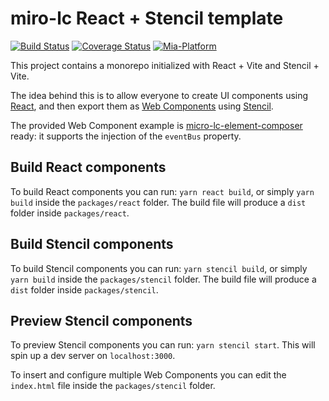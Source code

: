 # miro-lc React + Stencil template

[![Build Status][github-actions-svg]][github-actions]
[![Coverage Status][coverall-svg]][coverall-io]
[![Mia-Platform](https://img.shields.io/badge/Supported%20by-Mia--Platform-green?style=for-the-badge&link=https://mia-platform.eu/&color=DE0D92&labelColor=214147)](https://mia-platform.eu/?utm_source=referral&utm_medium=github&utm_campaign=micro-lc)

This project contains a monorepo initialized with React + Vite and Stencil + Vite.

The idea behind this is to allow everyone to create UI components using [React](https://reactjs.org/), and then export them as [Web Components](https://developer.mozilla.org/en-US/docs/Web/Web_Components) using [Stencil](https://stenciljs.com/).

The provided Web Component example is [micro-lc-element-composer](https://github.com/micro-lc/micro-lc-element-composer) ready: it supports the injection of the `eventBus` property.

## Build React components

To build React components you can run: `yarn react build`, or simply `yarn build` inside the `packages/react` folder.
The build file will produce a `dist` folder inside `packages/react`.

## Build Stencil components

To build Stencil components you can run: `yarn stencil build`, or simply `yarn build` inside the `packages/stencil` folder.
The build file will produce a `dist` folder inside `packages/stencil`.

## Preview Stencil components

To preview Stencil components you can run: `yarn stencil start`. This will spin up a dev server on `localhost:3000`.

To insert and configure multiple Web Components you can edit the `index.html` file inside the `packages/stencil` folder.

[github-actions]: https://github.com/micro-lc/micro-lc-react-stencil-template/actions
[github-actions-svg]: https://github.com/micro-lc/micro-lc-react-stencil-template/workflows/Template%20CI/badge.svg
[coverall-svg]: https://coveralls.io/repos/github/micro-lc/micro-lc-react-stencil-template/badge.svg?branch=master
[coverall-io]: https://coveralls.io/github/micro-lc/micro-lc-react-stencil-template?branch=master
